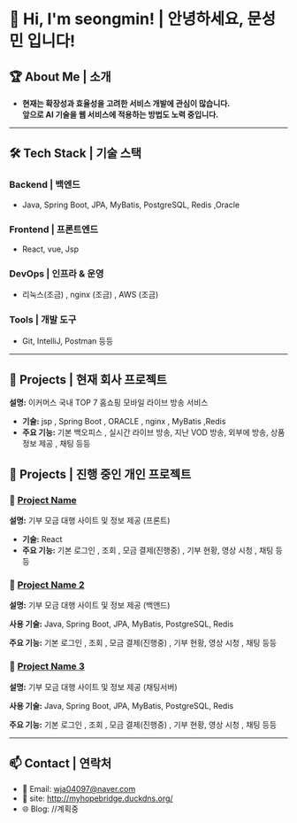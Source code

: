 # 👋 Hi, I'm seongmin! | 안녕하세요, 문성민 입니다!

## 🏆 About Me | 소개
- 
  **현재는 확장성과 효율성을 고려한 서비스 개발에 관심이 많습니다.**   
  **앞으로 AI 기술을 웹 서비스에 적용하는 방법도 노력 중입니다.**  

---

## 🛠 Tech Stack | 기술 스택  
### **Backend | 백엔드**  
- Java, Spring Boot, JPA, MyBatis, PostgreSQL, Redis  ,Oracle 
### **Frontend | 프론트엔드**  
- React, vue, Jsp
### **DevOps | 인프라 & 운영**  
- 리눅스(조금) , nginx (조금) , AWS (조금)
### **Tools | 개발 도구**  
- Git, IntelliJ, Postman  등등

---

## 🚀 Projects | 현재 회사 프로젝트
 **설명:** 이커머스 국내 TOP 7 홈쇼핑 모바일 라이브 방송 서비스
 
- **기술:** jsp , Spring Boot , ORACLE , nginx , MyBatis ,Redis
- 
  **주요 기능:** 기본 백오피스 , 실시간 라이브 방송, 지난 VOD 방송, 외부에 방송, 상품 정보 제공 , 채팅 등등 



## 🚀 Projects | 진행 중인 개인 프로젝트  
### 🔹 [Project Name](https://github.com/moonseongmin97/Donation-Project-React-Front-)   
  **설명:** 기부 모금 대행 사이트 및 정보 제공 (프론트)
  
- **기술:** React
- 
  **주요 기능:** 기본 로그인 , 조회 , 모금 결제(진행중) , 기부 현황,  영상 시청 , 채팅 등등

### 🔹 [Project Name 2](https://github.com/moonseongmin97/Donation-Project-Spring-Backend--)  
  **설명:** 기부 모금 대행 사이트 및 정보 제공 (백앤드)
  
  **사용 기술:** Java, Spring Boot, JPA, MyBatis, PostgreSQL, Redis 
  
  **주요 기능:** 기본 로그인 , 조회 , 모금 결제(진행중) , 기부 현황,  영상 시청 , 채팅 등등

### 🔹 [Project Name 3](https://github.com/moonseongmin97/Donation-Project-Spring-chatServer)
  **설명:** 기부 모금 대행 사이트 및 정보 제공 (채팅서버)
  
  **사용 기술:** Java, Spring Boot, JPA, MyBatis, PostgreSQL, Redis 
  
  **주요 기능:** 기본 로그인 , 조회 , 모금 결제(진행중) , 기부 현황, 영상 시청 , 채팅 등등
  
---

## 📫 Contact | 연락처  
- 📩 Email: wja04097@naver.com
- 💼 site: http://myhopebridge.duckdns.org/
- 🌐 Blog: //계획중

